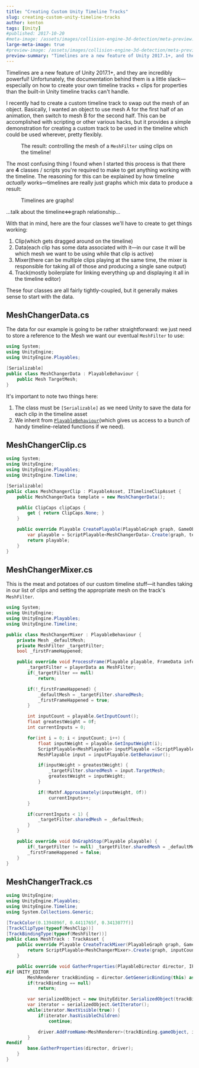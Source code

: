 ```yaml
---
title: "Creating Custom Unity Timeline Tracks"
slug: creating-custom-unity-timeline-tracks
author: kenton
tags: [Unity]
#published: 2017-10-20
#meta-image: /assets/images/collision-engine-3d-detection/meta-preview.jpg
large-meta-image: true
#preview-image: /assets/images/collision-engine-3d-detection/meta-preview.jpg
preview-summary: "Timelines are a new feature of Unity 2017.1+, and they are incredibly powerful! Unfortunately, the documentation behind them is a little slack—especially on how to create your own timeline tracks + clips for properties than the built-in Unity timeline tracks can't handle."
---
```


Timelines are a new feature of Unity 2017.1+, and they are incredibly powerful! Unfortunately, the documentation behind them is a little slack—especially on how to create your own timeline tracks + clips for properties than the built-in Unity timeline tracks can't handle.

I recently had to create a custom timeline track to swap out the mesh of an object. Basically, I wanted an object to use mesh A for the first half of an animation, then switch to mesh B for the second half. This can be accomplished with scripting or other various hacks, but it provides a simple demonstration for creating a custom track to be used in the timeline which could be used wherever, pretty flexibly.

<figure>
    <figcaption>The result: controlling the mesh of a <code>MeshFilter</code> using clips on the timeline!</figcaption>
</figure>

The most confusing thing I found when I started this process is that there are **4** classes / scripts you're required to make to get anything working with the timeline. The reasoning for this can be explained by how timeline _actually_ works—timelines are really just graphs which mix data to produce a result:

<figure>
    <figcaption>Timelines are graphs!</figcaption>
</figure>

...talk about the timeline<=>graph relationship...

With that in mind, here are the four classes we'll have to create to get things working:

1. Clip(which gets dragged around on the timeline)
2. Data(each clip has some data associated with it—in our case it will be which mesh we want to be using while that clip is active)
3. Mixer(there can be multiple clips playing at the same time, the mixer is responsible for taking all of those and producing a single sane output)
4. Track(mostly boilerplate for linking everything up and displaying it all in the timeline editor)

These four classes are all fairly tightly-coupled, but it generally makes sense to start with the data.

## MeshChangerData.cs

The data for our example is going to be rather straightforward: we just need to store a reference to the Mesh we want our eventual `MeshFilter` to use:

```csharp
using System;
using UnityEngine;
using UnityEngine.Playables;

[Serializable]
public class MeshChangerData : PlayableBehaviour {
    public Mesh TargetMesh;
}
```

It's important to note two things here:

1. The class must be `[Serializable]` as we need Unity to save the data for each clip in the timeline asset
2. We inherit from [`PlayableBehaviour`](https://docs.unity3d.com/ScriptReference/Playables.PlayableBehaviour.html)(which gives us access to a bunch of handy timeline-related functions if we need).

## MeshChangerClip.cs

```csharp
using System;
using UnityEngine;
using UnityEngine.Playables;
using UnityEngine.Timeline;

[Serializable]
public class MeshChangerClip : PlayableAsset, ITimelineClipAsset {
    public MeshChangerData template = new MeshChangerData();

    public ClipCaps clipCaps {
        get { return ClipCaps.None; }
    }

    public override Playable CreatePlayable(PlayableGraph graph, GameObject owner) {
        var playable = ScriptPlayable<MeshChangerData>.Create(graph, template);
        return playable;
    }
}

```

## MeshChangerMixer.cs

This is the meat and potatoes of our custom timeline stuff—it handles taking in our list of clips and setting the appropriate mesh on the track's `MeshFilter`.

```csharp
using System;
using UnityEngine;
using UnityEngine.Playables;
using UnityEngine.Timeline;

public class MeshChangerMixer : PlayableBehaviour {
    private Mesh _defaultMesh;
    private MeshFilter _targetFilter;
    bool _firstFrameHappened;

    public override void ProcessFrame(Playable playable, FrameData info, object playerData) {
        _targetFilter = playerData as MeshFilter;
        if(_targetFilter == null)
            return;

        if(!_firstFrameHappened) {
            _defaultMesh = _targetFilter.sharedMesh;
            _firstFrameHappened = true;
        }

        int inputCount = playable.GetInputCount();
        float greatestWeight = 0f;
        int currentInputs = 0;

        for(int i = 0; i < inputCount; i++) {
            float inputWeight = playable.GetInputWeight(i);
            ScriptPlayable<MeshPlayable> inputPlayable =(ScriptPlayable<MeshPlayable>)playable.GetInput(i);
            MeshPlayable input = inputPlayable.GetBehaviour();

            if(inputWeight > greatestWeight) {
                _targetFilter.sharedMesh = input.TargetMesh;
                greatestWeight = inputWeight;
            }

            if(!Mathf.Approximately(inputWeight, 0f))
                currentInputs++;
        }

        if(currentInputs < 1) {
            _targetFilter.sharedMesh = _defaultMesh;
        }
    }

    public override void OnGraphStop(Playable playable) {
        if(_targetFilter != null) _targetFilter.sharedMesh = _defaultMesh;
        _firstFrameHappened = false;
    }
}
```

## MeshChangerTrack.cs

```csharp
using UnityEngine;
using UnityEngine.Playables;
using UnityEngine.Timeline;
using System.Collections.Generic;

[TrackColor(0.1394896f, 0.4411765f, 0.3413077f)]
[TrackClipType(typeof(MeshClip))]
[TrackBindingType(typeof(MeshFilter))]
public class MeshTrack : TrackAsset {
    public override Playable CreateTrackMixer(PlayableGraph graph, GameObject go, int inputCount) {
        return ScriptPlayable<MeshChangerMixer>.Create(graph, inputCount);
    }

    public override void GatherProperties(PlayableDirector director, IPropertyCollector driver) {
#if UNITY_EDITOR
        MeshRenderer trackBinding = director.GetGenericBinding(this) as MeshRenderer;
        if(trackBinding == null)
            return;

        var serializedObject = new UnityEditor.SerializedObject(trackBinding);
        var iterator = serializedObject.GetIterator();
        while(iterator.NextVisible(true)) {
            if(iterator.hasVisibleChildren)
                continue;

            driver.AddFromName<MeshRenderer>(trackBinding.gameObject, iterator.propertyPath);
        }
#endif
        base.GatherProperties(director, driver);
    }
}

```